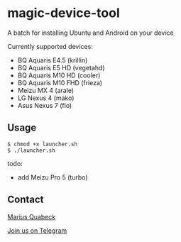 # magic-device-tool
A batch for installing Ubuntu and Android on your device

Currently supported devices:

- BQ Aquaris E4.5 (krillin)
- BQ Aquaris E5 HD (vegetahd)
- BQ Aquaris M10 HD (cooler)
- BQ Aquaris M10 FHD (frieza)
- Meizu MX 4 (arale)
- LG Nexus 4 (mako)
- Asus Nexus 7 (flo)

Usage
-----
```
$ chmod +x launcher.sh
$ ./launcher.sh
```


todo:

- add Meizu Pro 5 (turbo)


Contact
-------
[Marius Quabeck](mailto:misterq@ubuntu.com)

[Join us on Telegram](https://telegram.me/joinchat/A3LlWgiC4TQYX0epd9w8EQ)
